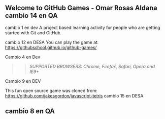 ## Welcome to GitHub Games - Omar Rosas Aldana cambio 14 en QA
 cambio 1 en dev
A project based learning activity for people who are getting started with Git and GitHub.

cambio 12 en DESA
You can play the game at: https://githubschool.github.io/github-games/

Cambio 4 en Dev
>> _*SUPPORTED BROWSERS*: Chrome, Firefox, Safari, Opera and IE9+_

Cambio 9 en DEV

This fun open source game was cloned from: https://github.com/jakesgordon/javascript-tetris cambio 15 en DESA

## cambio 8 en QA
